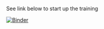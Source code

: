 See link below to start up the training


[![Binder](https://mybinder.org/badge_logo.svg)](https://mybinder.org/v2/gh/skartopawiro/training/master)



